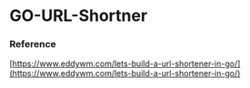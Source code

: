 # GO-URL-Shortner

### Reference

[https://www.eddywm.com/lets-build-a-url-shortener-in-go/](https://www.eddywm.com/lets-build-a-url-shortener-in-go/)